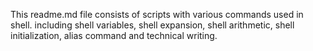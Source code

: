 This readme.md file consists of scripts with various commands used in shell. including shell variables, shell expansion, shell arithmetic, shell initialization, alias command and technical writing.

